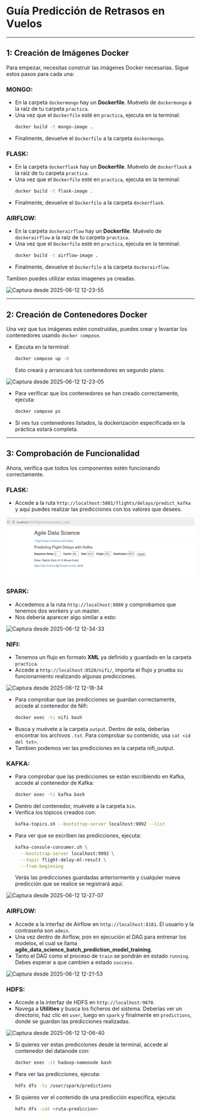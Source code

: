# Guía Predicción de Retrasos en Vuelos

---

## 1: Creación de Imágenes Docker

Para empezar, necesitas construir las imágenes Docker necesarias. Sigue estos pasos para cada una:

### MONGO:
* En la carpeta `dockermongo` hay un **Dockerfile**. Muévelo de `dockermongo` a la raíz de tu carpeta `practica`.
* Una vez que el `Dockerfile` esté en `practica`, ejecuta en la terminal:
    ```bash
    docker build -t mongo-image .
    ```
* Finalmente, devuelve el `Dockerfile` a la carpeta `dockermongo`.

### FLASK:
* En la carpeta `dockerflask` hay un **Dockerfile**. Muévelo de `dockerflask` a la raíz de tu carpeta `practica`.
* Una vez que el `Dockerfile` esté en `practica`, ejecuta en la terminal:
    ```bash
    docker build -t flask-image .
    ```
* Finalmente, devuelve el `Dockerfile` a la carpeta `dockerflask`.

### AIRFLOW:
* En la carpeta `dockerairflow` hay un **Dockerfile**. Muévelo de `dockerairflow` a la raíz de tu carpeta `practica`.
* Una vez que el `Dockerfile` esté en `practica`, ejecuta en la terminal:
    ```bash
    docker build -t airflow-image .
    ```
* Finalmente, devuelve el `Dockerfile` a la carpeta `dockerairflow`.

Tambien puedes utilizar estas imagenes ya creadas.

![Captura desde 2025-06-12 12-23-55](https://github.com/user-attachments/assets/db89ff11-e3a5-43c3-a3d4-e371ef3b02d9)


---

## 2: Creación de Contenedores Docker

Una vez que tus imágenes estén construidas, puedes crear y levantar los contenedores usando `docker compose`.

* Ejecuta en la terminal:
    ```bash
    docker compose up -d
    ```
    Esto creará y arrancará tus contenedores en segundo plano.

![Captura desde 2025-06-12 12-23-05](https://github.com/user-attachments/assets/4e4d02b6-1d6b-4750-b8cf-a6444bd5945c)


* Para verificar que los contenedores se han creado correctamente, ejecuta:
    ```bash
    docker compose ps
    ```
* Si ves tus contenedores listados, la dockerización especificada en la práctica estará completa.

---

## 3: Comprobación de Funcionalidad

Ahora, verifica que todos los componentes estén funcionando correctamente.

### FLASK:
* Accede a la ruta `http://localhost:5001/flights/delays/predict_kafka` y aquí puedes realizar las predicciones con los valores que desees.

![Descripción de la imagen](./flask.png)
### SPARK:
* Accedemos a la ruta `http://localhost:8080` y comprobamos que tenemos dos workers y un master.
* Nos debería aparecer algo similar a esto:

![Captura desde 2025-06-12 12-34-33](https://github.com/user-attachments/assets/8a5ca824-f3e5-4383-b449-00e38786cca3)

### NIFI:
* Tenemos un flujo en formato **XML** ya definido y guardado en la carpeta `practica`.
* Accede a `http://localhost:8520/nifi/`, importa el flujo y prueba su funcionamiento realizando algunas predicciones.

![Captura desde 2025-06-12 12-18-34](https://github.com/user-attachments/assets/312f7613-913b-476d-a8b6-8b291bd767e0)

  
* Para comprobar que las predicciones se guardan correctamente, accede al contenedor de Nifi:
    ```bash
    docker exec -ti nifi bash
    ```
* Busca y muévete a la carpeta `output`. Dentro de esta, deberías encontrar los archivos `.txt`. Para comprobar su contenido, usa `cat <id del txt>`.
* Tambien podemos ver las predicciones en la carpeta nifi_output.
  


### KAFKA:
* Para comprobar que las predicciones se están escribiendo en Kafka, accede al contenedor de Kafka:
    ```bash
    docker exec -ti kafka bash
    ```
* Dentro del contenedor, muévete a la carpeta `bin`.
* Verifica los tópicos creados con:
    ```bash
    kafka-topics.sh --bootstrap-server localhost:9092 --list
    ```
* Para ver que se escriben las predicciones, ejecuta:
    ```bash
    kafka-console-consumer.sh \
      --bootstrap-server localhost:9092 \
      --topic flight-delay-ml-result \
      --from-beginning
    ```
    Verás las predicciones guardadas anteriormente y cualquier nueva predicción que se realice se registrará aquí.

![Captura desde 2025-06-12 12-27-07](https://github.com/user-attachments/assets/6ad8d57e-1aba-4f83-9339-d6f2cdcb2057)


### AIRFLOW:
* Accede a la interfaz de Airflow en `http://localhost:8181`. El usuario y la contraseña son `admin`.
* Una vez dentro de Airflow, pon en ejecución el DAG para entrenar los modelos, el cual se llama **agile_data_science_batch_prediction_model_training**.
* Tanto el DAG como el proceso de `train` se pondrán en estado `running`. Debes esperar a que cambien a estado `success`.

![Captura desde 2025-06-12 12-21-53](https://github.com/user-attachments/assets/d23e2ed1-7d24-43fa-92d4-655e65deff04)


### HDFS:
* Accede a la interfaz de HDFS en `http://localhost:9870`.
* Navega a **Utilities** y busca los ficheros del sistema. Deberías ver un directorio, haz clic en `user`, luego en `spark` y finalmente en `predictions`, donde se guardan las predicciones realizadas.

![Captura desde 2025-06-12 12-06-40](https://github.com/user-attachments/assets/de065b56-0c57-4a2f-b4f6-7d5af852769b)
  
* Si quieres ver estas predicciones desde la terminal, accede al contenedor del datanode con:
    ```bash
    docker exec -it hadoop-namenode bash
    ```
* Para ver las predicciones, ejecuta:
    ```bash
    hdfs dfs -ls /user/spark/predictions
    ```
* Si quieres ver el contenido de una predicción específica, ejecuta:
    ```bash
    hdfs dfs -cat <ruta-prediccion>
    ```
